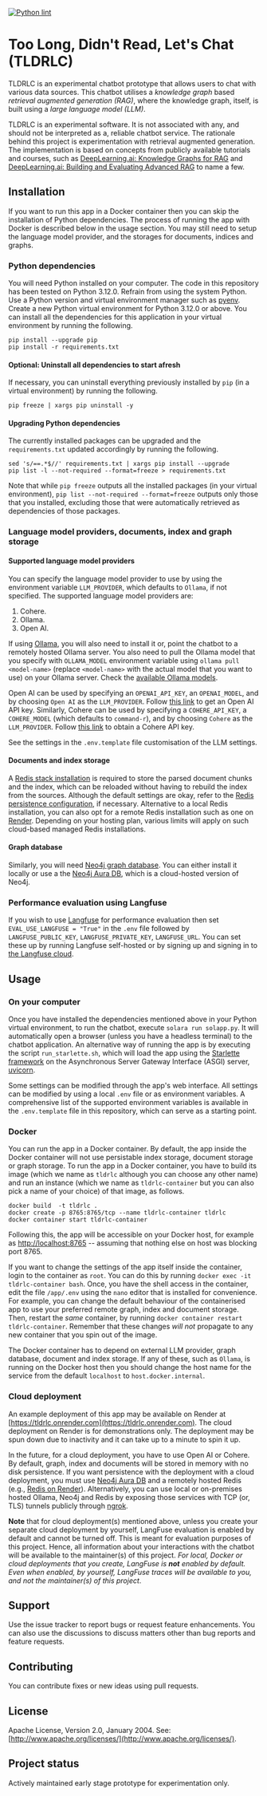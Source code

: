 [![Python lint](https://github.com/anirbanbasu/tldrlc-internal/actions/workflows/python-app.yml/badge.svg)](https://github.com/anirbanbasu/tldrlc-internal/actions/workflows/python-app.yml)

# Too Long, Didn't Read, Let's Chat (TLDRLC)

TLDRLC is an experimental chatbot prototype that allows users to chat with various data sources. This chatbot utilises a _knowledge graph_ based _retrieval augmented generation (RAG)_, where the knowledge graph, itself, is built using a _large language model (LLM)_.

TLDRLC is an experimental software. It is not associated with any, and should not be interpreted as a, reliable chatbot service. The rationale behind this project is experimentation with  retrieval augmented generation. The implementation is based on concepts from publicly available tutorials and courses, such as [DeepLearning.ai: Knowledge Graphs for RAG](https://www.deeplearning.ai/short-courses/knowledge-graphs-rag/) and [DeepLearning.ai: Building and Evaluating Advanced RAG](https://www.deeplearning.ai/courses/building-evaluating-advanced-rag/) to name a few.

## Installation

If you want to run this app in a Docker container then you can skip the installation of Python dependencies. The process of running the app with Docker is described below in the usage section. You may still need to setup the language model provider, and the storages for documents, indices and graphs.

### Python dependencies

You will need Python installed on your computer. The code in this repository has been tested on Python 3.12.0. Refrain from using the system Python. Use a Python version and virtual environment manager such as [pyenv](https://github.com/pyenv/pyenv). Create a new Python virtual environment for Python 3.12.0 or above. You can install all the dependencies for this application in your virtual environment by running the following.

```
pip install --upgrade pip
pip install -r requirements.txt
```
#### Optional: Uninstall all dependencies to start afresh

If necessary, you can uninstall everything previously installed by `pip` (in a virtual environment) by running the following.

```
pip freeze | xargs pip uninstall -y
```

#### Upgrading Python dependencies

The currently installed packages can be upgraded and the `requirements.txt` updated accordingly by running the following.

```
sed 's/==.*$//' requirements.txt | xargs pip install --upgrade
pip list -l --not-required --format=freeze > requirements.txt
```

Note that while `pip freeze` outputs all the installed packages (in your virtual environment), `pip list --not-required --format=freeze` outputs only those that you installed, excluding those that were automatically retrieved as dependencies of those packages.

### Language model providers, documents, index and graph storage

#### Supported language model providers

You can specify the language model provider to use by using the environment variable `LLM_PROVIDER`, which defaults to `Ollama`, if not specified. The supported language model providers are:

1. Cohere.
2. Ollama.
3. Open AI.

If using [Ollama](https://ollama.com/), you will also need to install it or, point the chatbot to a remotely hosted Ollama server. You also need to pull the Ollama model that you specify with `OLLAMA_MODEL` environment variable using `ollama pull <model-name>` (replace `<model-name>` with the actual model that you want to use) on your Ollama server. Check the [available Ollama models](https://ollama.com/library).

Open AI can be used by specifying an `OPENAI_API_KEY`, an `OPENAI_MODEL`, and by choosing `Open AI` as the `LLM_PROVIDER`. Follow [this link](https://platform.openai.com/account/api-keys) to get an Open AI API key. Similarly, Cohere can be used by specifying a `COHERE_API_KEY`, a `COHERE_MODEL` (which defaults to `command-r`), and by choosing `Cohere` as the `LLM_PROVIDER`. Follow [this link](https://cohere.com/pricing) to obtain a Cohere API key.

See the settings in the `.env.template` file customisation of the LLM settings.

#### Documents and index storage

A [Redis stack installation](https://redis.io/docs/install/install-stack/) is required to store the parsed document chunks and the index, which can be reloaded without having to rebuild the index from the sources. Although the default settings are okay, refer to the [Redis persistence configuration](https://redis.io/docs/management/persistence/), if necessary. Alternative to a local Redis installation, you can also opt for a remote Redis installation such as one on [Render](https://render.com/). Depending on your hosting plan, various limits will apply on such cloud-based managed Redis installations. 

#### Graph database

Similarly, you will need [Neo4j graph database](https://neo4j.com/). You can either install it locally or use a the [Neo4j Aura DB](https://neo4j.com/cloud/platform/aura-graph-database/), which is a cloud-hosted version of Neo4j.

### Performance evaluation using Langfuse

If you wish to use [Langfuse](https://langfuse.com/) for performance evaluation then set `EVAL_USE_LANGFUSE = "True"` in the `.env` file followed by `LANGFUSE_PUBLIC_KEY`, `LANGFUSE_PRIVATE_KEY`, `LANGFUSE_URL`. You can set these up by running Langfuse self-hosted or by signing up and signing in to [the Langfuse cloud](https://cloud.langfuse.com/).

## Usage

### On your computer
Once you have installed the dependencies mentioned above in your Python virtual environment, to run the chatbot, execute `solara run solapp.py`. It will automatically open a browser (unless you have a headless terminal) to the chatbot application. An alternative way of running the app is by executing the script `run_starlette.sh`, which will load the app using the [Starlette framework](https://www.starlette.io/) on the Asynchronous Server Gateway Interface (ASGI) server, [uvicorn](https://www.uvicorn.org/).

Some settings can be modified through the app's web interface. All settings can be modified by using a local `.env` file or as environment variables. A comprehensive list of the supported environment variables is available in the `.env.template` file in this repository, which can serve as a starting point.

### Docker
You can run the app in a Docker container. By default, the app inside the Docker container will not use persistable index storage, document storage or graph storage. To run the app in a Docker container, you have to build its image (which we name as `tldrlc` although you can choose any other name) and run an instance (which we name as `tldrlc-container` but you can also pick a name of your choice) of that image, as follows.

```
docker build  -t tldrlc .
docker create -p 8765:8765/tcp --name tldrlc-container tldrlc
docker container start tldrlc-container
```

Following this, the app will be accessible on your Docker host, for example as [http://localhost:8765](http://localhost:8765) -- assuming that nothing else on host was blocking port 8765.

If you want to change the settings of the app itself inside the container, login to the container as `root`. You can do this by running `docker exec -it tldrlc-container bash`. Once, you have the shell access in the container, edit the file `/app/.env` using the `nano` editor that is installed for convenience. For example, you can change the default behaviour of the containerised app to use your preferred remote graph, index and document storage. Then, restart the _same_ container, by running `docker container restart tldrlc-container`. Remember that these changes _will not_ propagate to any new container that you spin out of the image.

The Docker container has to depend on external LLM provider, graph database, document and index storage. If any of these, such as `Ollama`, is running on the Docker host then you should change the host name for the service from the default `localhost` to `host.docker.internal`.

### Cloud deployment

An example deployment of this app may be available on Render at [https://tldrlc.onrender.com](https://tldrlc.onrender.com). The cloud deployment on Render is for demonstrations only. The deployment may be spun down due to inactivity and it can take up to a minute to spin it up.

In the future, for a cloud deployment, you have to use Open AI or Cohere. By default, graph, index and documents will be stored in memory with no disk persistence. If you want persistence with the deployment with a cloud deployment, you must use [Neo4j Aura DB](https://neo4j.com/cloud/platform/aura-graph-database/) and a remotely hosted Redis (e.g., [Redis on Render](https://docs.render.com/redis)). Alternatively, you can use local or on-premises hosted Ollama, Neo4j and Redis by exposing those services with TCP (or, TLS) tunnels publicly through [ngrok](https://ngrok.com/).

**Note** that for cloud deployment(s) mentioned above, unless you create your separate cloud deployment by yourself, LangFuse evaluation is enabled by default and cannot be turned off. This is meant for evaluation purposes of this project. Hence, all information about your interactions with the chatbot will be available to the maintainer(s) of this project. _For local, Docker or cloud deployments that you create, LangFuse is **not** enabled by default. Even when enabled, by yourself, LangFuse traces will be available to you, and not the maintainer(s) of this project_.

## Support

Use the issue tracker to report bugs or request feature enhancements. You can also use the discussions to discuss matters other than bug reports and feature requests.

## Contributing

You can contribute fixes or new ideas using pull requests.

## License

Apache License, Version 2.0, January 2004. See: [http://www.apache.org/licenses/](http://www.apache.org/licenses/).

## Project status

Actively maintained early stage prototype for experimentation only.
